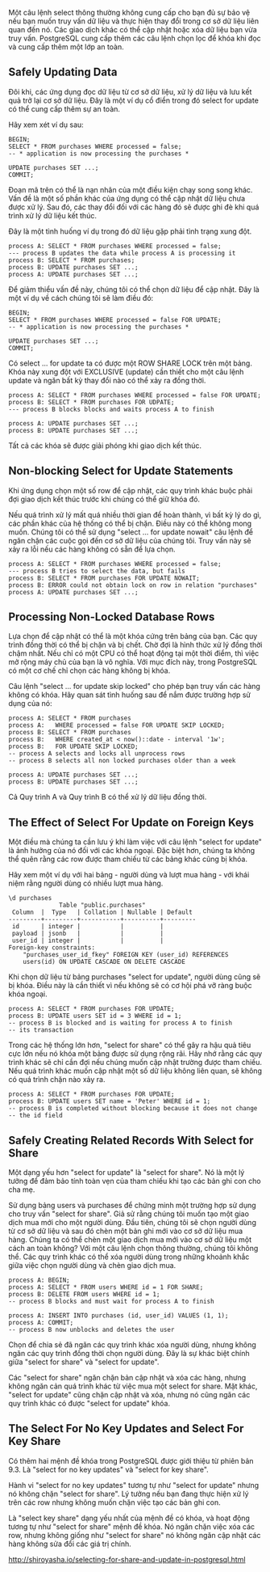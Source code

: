 Một câu lệnh select thông thường không cung cấp cho bạn đủ sự bảo vệ nếu bạn muốn truy vấn dữ liệu và thực hiện thay đổi trong cơ sở dữ liệu liên quan đến nó. Các giao dịch khác có thể cập nhật hoặc xóa dữ liệu bạn vừa truy vấn. PostgreSQL cung cấp thêm các câu lệnh chọn lọc để khóa khi đọc và cung cấp thêm một lớp an toàn.

## Safely Updating Data
Đôi khi, các ứng dụng đọc dữ liệu từ cơ sở dữ liệu, xử lý dữ liệu và lưu kết quả trở lại cơ sở dữ liệu. Đây là một ví dụ cổ điển trong đó select for update có thể cung cấp thêm sự an toàn.

Hãy xem xét ví dụ sau:

```
BEGIN;
SELECT * FROM purchases WHERE processed = false;
-- * application is now processing the purchases *

UPDATE purchases SET ...;
COMMIT;
```

Đoạn mã trên có thể là nạn nhân của một điều kiện chạy song song khác. Vấn đề là một số phần khác của ứng dụng có thể cập nhật dữ liệu chưa được xử lý. Sau đó, các thay đổi đối với các hàng đó sẽ được ghi đè khi quá trình xử lý dữ liệu kết thúc.

Đây là một tình huống ví dụ trong đó dữ liệu gặp phải tình trạng xung đột.

```
process A: SELECT * FROM purchases WHERE processed = false;
--- process B updates the data while process A is processing it
process B: SELECT * FROM purchases;
process B: UPDATE purchases SET ...;
process A: UPDATE purchases SET ...;
```

Để giảm thiểu vấn đề này, chúng tôi có thể chọn dữ liệu để cập nhật. Đây là một ví dụ về cách chúng tôi sẽ làm điều đó:

```
BEGIN;
SELECT * FROM purchases WHERE processed = false FOR UPDATE;
-- * application is now processing the purchases *

UPDATE purchases SET ...;
COMMIT;
```

Có select ... for update ta có được một ROW SHARE LOCK trên một bảng. Khóa này xung đột với EXCLUSIVE (update) cần thiết cho một câu lệnh update và ngăn bất kỳ thay đổi nào có thể xảy ra đồng thời.

```
process A: SELECT * FROM purchases WHERE processed = false FOR UPDATE;
process B: SELECT * FROM purchases FOR UDPATE;
--- process B blocks blocks and waits process A to finish

process A: UPDATE purchases SET ...;
process B: UPDATE purchases SET ...;
```

Tất cả các khóa sẽ được giải phóng khi giao dịch kết thúc.

## Non-blocking Select for Update Statements

Khi ứng dụng chọn một số row để cập nhật, các quy trình khác buộc phải đợi giao dịch kết thúc trước khi chúng có thể giữ khóa đó.

Nếu quá trình xử lý mất quá nhiều thời gian để hoàn thành, vì bất kỳ lý do gì, các phần khác của hệ thống có thể bị chặn. Điều này có thể không mong muốn. Chúng tôi có thể sử dụng "select ... for update nowait" câu lệnh để ngăn chặn các cuộc gọi đến cơ sở dữ liệu của chúng tôi. Truy vấn này sẽ xảy ra lỗi nếu các hàng không có sẵn để lựa chọn.

```
process A: SELECT * FROM purchases WHERE processed = false;
--- process B tries to select the data, but fails
process B: SELECT * FROM purchases FOR UPDATE NOWAIT;
process B: ERROR could not obtain lock on row in relation "purchases"
process A: UPDATE purchases SET ...;
```

## Processing Non-Locked Database Rows

Lựa chọn để cập nhật có thể là một khóa cứng trên bảng của bạn. Các quy trình đồng thời có thể bị chặn và bị chết. Chờ đợi là hình thức xử lý đồng thời chậm nhất. Nếu chỉ có một CPU có thể hoạt động tại một thời điểm, thì việc mở rộng máy chủ của bạn là vô nghĩa. Với mục đích này, trong PostgreSQL có một cơ chế chỉ chọn các hàng không bị khóa.

Câu lệnh "select ... for update skip locked" cho phép bạn truy vấn các hàng không có khóa. Hãy quan sát tình huống sau để nắm được trường hợp sử dụng của nó:

```
process A: SELECT * FROM purchases
process A:   WHERE processed = false FOR UPDATE SKIP LOCKED;
process B: SELECT * FROM purchases
process B:   WHERE created_at < now()::date - interval '1w';
process B:   FOR UPDATE SKIP LOCKED;
-- process A selects and locks all unprocess rows
-- process B selects all non locked purchases older than a week

process A: UPDATE purchases SET ...;
process B: UPDATE purchases SET ...;
```

Cả Quy trình A và Quy trình B có thể xử lý dữ liệu đồng thời.

## The Effect of Select For Update on Foreign Keys

Một điều mà chúng ta cần lưu ý khi làm việc với câu lệnh "select for update" là ảnh hưởng của nó đối với các khóa ngoại. Đặc biệt hơn, chúng ta không thể quên rằng các row được tham chiếu từ các bảng khác cũng bị khóa.

Hãy xem một ví dụ với hai bảng - người dùng và lượt mua hàng - với khái niệm rằng người dùng có nhiều lượt mua hàng.

```
\d purchases
              Table "public.purchases"
 Column  |  Type   | Collation | Nullable | Default
---------+---------+-----------+----------+---------
 id      | integer |           |          |
 payload | jsonb   |           |          |
 user_id | integer |           |          |
Foreign-key constraints:
    "purchases_user_id_fkey" FOREIGN KEY (user_id) REFERENCES
    users(id) ON UPDATE CASCADE ON DELETE CASCADE
```

Khi chọn dữ liệu từ bảng purchases "select for update", người dùng cũng sẽ bị khóa. Điều này là cần thiết vì nếu không sẽ có cơ hội phá vỡ ràng buộc khóa ngoại.

```
process A: SELECT * FROM purchases FOR UPDATE;
process B: UPDATE users SET id = 3 WHERE id = 1;
-- process B is blocked and is waiting for process A to finish
-- its transaction
```

Trong các hệ thống lớn hơn, "select for share" có thể gây ra hậu quả tiêu cực lớn nếu nó khóa một bảng được sử dụng rộng rãi. Hãy nhớ rằng các quy trình khác sẽ chỉ cần đợi nếu chúng muốn cập nhật trường được tham chiếu. Nếu quá trình khác muốn cập nhật một số dữ liệu không liên quan, sẽ không có quá trình chặn nào xảy ra.

```
process A: SELECT * FROM purchases FOR UPDATE;
process B: UPDATE users SET name = 'Peter' WHERE id = 1;
-- process B is completed without blocking because it does not change
-- the id field
```

## Safely Creating Related Records With Select for Share
Một dạng yếu hơn "select for update" là "select for share". Nó là một lý tưởng để đảm bảo tính toàn vẹn của tham chiếu khi tạo các bản ghi con cho cha mẹ.

Sử dụng bảng users và purchases để chứng minh một trường hợp sử dụng cho truy vấn "select for share". Giả sử rằng chúng tôi muốn tạo một giao dịch mua mới cho một người dùng. Đầu tiên, chúng tôi sẽ chọn người dùng từ cơ sở dữ liệu và sau đó chèn một bản ghi mới vào cơ sở dữ liệu mua hàng. Chúng ta có thể chèn một giao dịch mua mới vào cơ sở dữ liệu một cách an toàn không? Với một câu lệnh chọn thông thường, chúng tôi không thể. Các quy trình khác có thể xóa người dùng trong những khoảnh khắc giữa việc chọn người dùng và chèn giao dịch mua.

```
process A: BEGIN;
process A: SELECT * FROM users WHERE id = 1 FOR SHARE;
process B: DELETE FROM users WHERE id = 1;
-- process B blocks and must wait for process A to finish

process A: INSERT INTO purchases (id, user_id) VALUES (1, 1);
process A: COMMIT;
-- process B now unblocks and deletes the user
```

Chọn để chia sẻ đã ngăn các quy trình khác xóa người dùng, nhưng không ngăn các quy trình đồng thời chọn người dùng. Đây là sự khác biệt chính giữa "select for share" và "select for update".

Các "select for share" ngăn chặn bản cập nhật và xóa các hàng, nhưng không ngăn cản quá trình khác từ việc mua một select for share. Mặt khác, "select for update" cũng chặn cập nhật và xóa, nhưng nó cũng ngăn các quy trình khác có được "select for update" khóa.

## The Select For No Key Updates and Select For Key Share

Có thêm hai mệnh đề khóa trong PostgreSQL được giới thiệu từ phiên bản 9.3. Là "select for no key updates" và "select for key share".

Hành vi "select for no key updates" tương tự như "select for update" nhưng nó không chặn "select for share". Lý tưởng nếu bạn đang thực hiện xử lý trên các row nhưng không muốn chặn việc tạo các bản ghi con.

Là "select key share" dạng yếu nhất của mệnh đề có khóa, và hoạt động tương tự như "select for share" mệnh đề khóa. Nó ngăn chặn việc xóa các row, nhưng không giống như "select for share" nó không ngăn cập nhật các hàng không sửa đổi các giá trị chính.


http://shiroyasha.io/selecting-for-share-and-update-in-postgresql.html